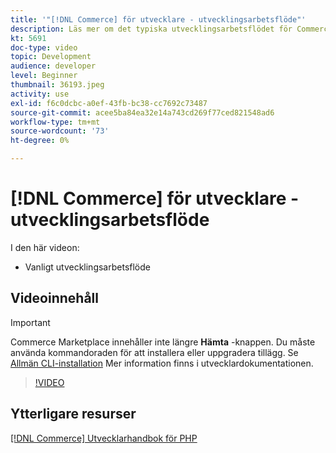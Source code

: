```yaml
---
title: '"[!DNL Commerce] för utvecklare - utvecklingsarbetsflöde"'
description: Läs mer om det typiska utvecklingsarbetsflödet för Commerce.
kt: 5691
doc-type: video
topic: Development
audience: developer
level: Beginner
thumbnail: 36193.jpeg
activity: use
exl-id: f6c0dcbc-a0ef-43fb-bc38-cc7692c73487
source-git-commit: acee5ba84ea32e14a743cd269f77ced821548ad6
workflow-type: tm+mt
source-wordcount: '73'
ht-degree: 0%

---
```


# [!DNL Commerce] för utvecklare - utvecklingsarbetsflöde

I den här videon:

- Vanligt utvecklingsarbetsflöde

## Videoinnehåll

>[!IMPORTANT]
>
>Commerce Marketplace innehåller inte längre **Hämta** -knappen. Du måste använda kommandoraden för att installera eller uppgradera tillägg. Se [Allmän CLI-installation](https://devdocs.magento.com/extensions/install/) Mer information finns i utvecklardokumentationen.

>[!VIDEO](https://video.tv.adobe.com/v/36193?quality=12&learn=on)

## Ytterligare resurser

[[!DNL Commerce] Utvecklarhandbok för PHP](https://devdocs.magento.com/guides/v2.4/extension-dev-guide/bk-extension-dev-guide.html)
